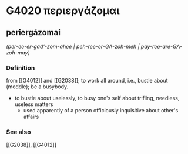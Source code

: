 # G4020 περιεργάζομαι

## periergázomai

_(per-ee-er-gad'-zom-ahee | peh-ree-er-GA-zoh-meh | pay-ree-are-GA-zoh-may)_

### Definition

from [[G4012]] and [[G2038]]; to work all around, i.e., bustle about (meddle); be a busybody.

- to bustle about uselessly, to busy one's self about trifling, needless, useless matters
  - used apparently of a person officiously inquisitive about other's affairs

### See also

[[G2038]], [[G4012]]


